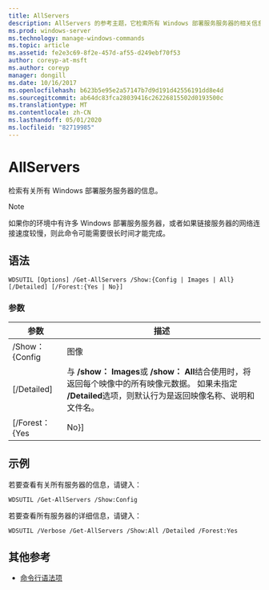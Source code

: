 ```yaml
---
title: AllServers
description: AllServers 的参考主题，它检索所有 Windows 部署服务服务器的相关信息。
ms.prod: windows-server
ms.technology: manage-windows-commands
ms.topic: article
ms.assetid: fe2e3c69-8f2e-457d-af55-d249ebf70f53
author: coreyp-at-msft
ms.author: coreyp
manager: dongill
ms.date: 10/16/2017
ms.openlocfilehash: b623b5e95e2a57147b7d9d191d42556191dd8e4d
ms.sourcegitcommit: ab64dc83fca28039416c26226815502d0193500c
ms.translationtype: MT
ms.contentlocale: zh-CN
ms.lasthandoff: 05/01/2020
ms.locfileid: "82719985"
---
```

# <a name="get-allservers"></a>AllServers

检索有关所有 Windows 部署服务服务器的信息。

> [!NOTE]
> 如果你的环境中有许多 Windows 部署服务服务器，或者如果链接服务器的网络连接速度较慢，则此命令可能需要很长时间才能完成。

## <a name="syntax"></a>语法

```
WDSUTIL [Options] /Get-AllServers /Show:{Config | Images | All} [/Detailed] [/Forest:{Yes | No}]
```

### <a name="parameters"></a>参数

|   参数   |                                                                                                                 描述                                                                                                                  |
|---------------|----------------------------------------------------------------------------------------------------------------------------------------------------------------------------------------------------------------------------------------------|
| /Show： {Config |                                                                                                                    图像                                                                                                                    |
|  [/Detailed]  | 与 **/show： Images**或 **/show： All**结合使用时，将返回每个映像中的所有映像元数据。 如果未指定 **/Detailed**选项，则默认行为是返回映像名称、说明和文件名。 |
| [/Forest： {Yes |                                                                                                                     No}]                                                                                                                     |

## <a name="examples"></a>示例

若要查看有关所有服务器的信息，请键入：
```
WDSUTIL /Get-AllServers /Show:Config
```
若要查看所有服务器的详细信息，请键入：
```
WDSUTIL /Verbose /Get-AllServers /Show:All /Detailed /Forest:Yes
```

## <a name="additional-references"></a>其他参考

- [命令行语法项](command-line-syntax-key.md)